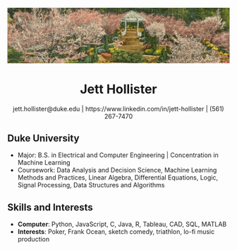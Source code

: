 <p align="center">
  <img src="https://github.com/jetthollister/jetthollister/blob/master/pics/dukegardens.jpeg" />
</p>

<h1 align="center">Jett Hollister</h1>

<p align="center">
  jett.hollister@duke.edu | https://www.linkedin.com/in/jett-hollister | (561) 267-7470
</p>

## Duke University
- Major: B.S. in Electrical and Computer Engineering | Concentration in Machine Learning
- Coursework: Data Analysis and Decision Science, Machine Learning Methods and Practices,
Linear Algebra, Differential Equations, Logic, Signal Processing, Data Structures and Algorithms

## Skills and Interests
- **Computer**: Python, JavaScript, C, Java, R, Tableau, CAD, SQL, MATLAB
- **Interests**: Poker, Frank Ocean, sketch comedy, triathlon, lo-fi music production
